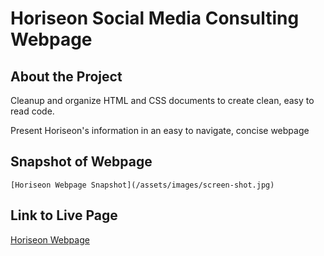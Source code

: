 
# Horiseon Social Media Consulting Webpage

## About the Project

Cleanup and organize HTML and CSS documents to create clean, easy to read code.

Present Horiseon's information in an easy to navigate, concise webpage

## Snapshot of Webpage

    [Horiseon Webpage Snapshot](/assets/images/screen-shot.jpg)

## Link to Live Page

[Horiseon Webpage](https://allanaleerskov.github.io/Horiseon-Webpage/)
